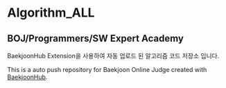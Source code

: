 # Algorithm_ALL
## BOJ/Programmers/SW Expert Academy
BaekjoonHub Extension을 사용하여 자동 업로드 된 알고리즘 코드 저장소 입니다.

This is a auto push repository for Baekjoon Online Judge created with [BaekjoonHub](https://github.com/BaekjoonHub/BaekjoonHub).
